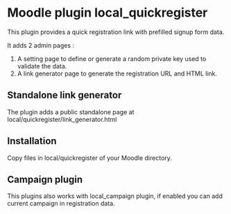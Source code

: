 # Moodle plugin local_quickregister
This plugin provides a quick registration link with prefilled signup form data.

It adds 2 admin pages :
1. A setting page to define or generate a random private key used to validate the data.
2. A link generator page to generate the registration URL and HTML link.

## Standalone link generator
The plugin adds a public standalone page at local/quickregister/link_generator.html

## Installation
Copy files in local/quickregister of your Moodle directory.

## Campaign plugin
This plugins also works with local_campaign plugin, if enabled you can add current campaign in registration data.